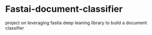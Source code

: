 # Fastai-document-classifier
project on leveraging fastia deep leaning library to build a document classifier
